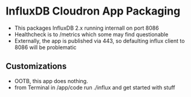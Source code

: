 # InfluxDB Cloudron App Packaging

* This packages InfluxDB 2.x running internall on port 8086
* Healthcheck is to /metrics which some may find questionable
* Externally, the app is published via 443, so defaulting influx client to 8086 will be problematic

## Customizations

* OOTB, this app does nothing.
* from Terminal in /app/code run ./influx and get started with stuff
